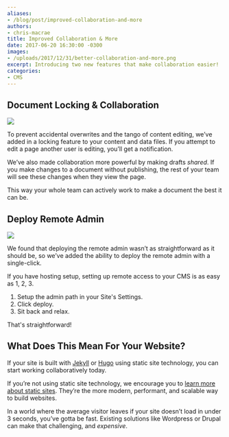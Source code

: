 ```yaml
---
aliases:
- /blog/post/improved-collaboration-and-more
authors:
- chris-macrae
title: Improved Collaboration & More
date: 2017-06-20 16:30:00 -0300
images:
- /uploads/2017/12/31/better-collaboration-and-more.png
excerpt: Introducing two new features that make collaboration easier!
categories:
- CMS
---
```

## Document Locking & Collaboration

<img src="/uploads/2017/12/31/forestry_locked-1.png" draggable="true" data-bukket-ext-bukket-draggable="true">

To prevent accidental overwrites and the tango of content editing, we’ve added in a locking feature to your content and data files. If you attempt to edit a page another user is editing, you’ll get a notification.

We’ve also made collaboration more powerful by making drafts *shared*. If you make changes to a document without publishing, the rest of your team will see these changes when they view the page.

This way your whole team can actively work to make a document the best it can be.

## Deploy Remote Admin

<img src="/uploads/2017/12/31/deploy-admin.png" draggable="true" data-bukket-ext-bukket-draggable="true">

We found that deploying the remote admin wasn’t as straightforward as it should be, so we’ve added the ability to deploy the remote admin with a single-click.

If you have hosting setup, setting up remote access to your CMS is as easy as 1, 2, 3.

1. Setup the admin path in your Site's Settings.
1. Click deploy.
1. Sit back and relax.

That's straightforward!

## What Does This Mean For Your Website?

If your site is built with [Jekyll](https://forestry.io/docs/developing-with-jekyll/intro) or [Hugo](https://forestry.io/docs/developing-with-hugo/intro) using static site technology, you can start working collaboratively today.

If you’re not using static site technology, we encourage you to [learn more about static sites](https://forestry.io/docs/getting-started/what-is-a-static-site/). They’re the more modern, performant, and scalable way to build websites.

In a world where the average visitor leaves if your site doesn’t load in under 3 seconds, you’ve gotta be fast. Existing solutions like Wordpress or Drupal can make that challenging, and *expensive*.

